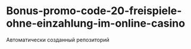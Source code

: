 # Bonus-promo-code-20-freispiele-ohne-einzahlung-im-online-casino
Автоматически созданный репозиторий
